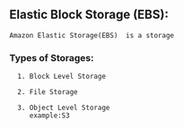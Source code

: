 ## Elastic Block Storage (EBS):
```
Amazon Elastic Storage(EBS)  is a storage 
```
  ### Types of Storages:

      1. Block Level Storage

      2. File Storage

      3. Object Level Storage 
         example:S3

      
      

